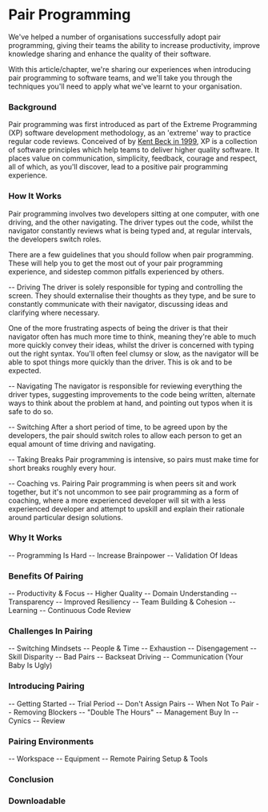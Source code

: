 # Pair Programming
We've helped a number of organisations successfully adopt pair programming, giving their teams the ability to increase productivity, improve knowledge sharing and enhance the quality of their software.

With this article/chapter, we're sharing our experiences when introducing pair programming to software teams, and we'll take you through the techniques you'll need to apply what we've learnt to your organisation.

### Background
Pair programming was first introduced as part of the Extreme Programming (XP) software development methodology, as an 'extreme' way to practice regular code reviews. Conceived of by [Kent Beck in 1999](https://www.amazon.co.uk/Extreme-Programming-Explained-Embrace-Change/dp/0201616416), XP is a collection of software principles which help teams to deliver higher quality software. It places value on communication, simplicity, feedback, courage and respect, all of which, as you'll discover, lead to a positive pair programming experience. 

### How It Works
Pair programming involves two developers sitting at one computer, with one driving, and the other navigating. The driver types out the code, whilst the navigator constantly reviews what is being typed and, at regular intervals, the developers switch roles.

There are a few guidelines that you should follow when pair programming. These will help you to get the most out of your pair programming experience, and sidestep common pitfalls experienced by others. 

-- Driving
The driver is solely responsible for typing and controlling the screen. They should externalise their thoughts as they type, and be sure to constantly communicate with their navigator, discussing ideas and clarifying where necessary.

One of the more frustrating aspects of being the driver is that their navigator often has much more time to think, meaning they're able to much more quickly convey their ideas, whilst the driver is concerned with typing out the right syntax. You'll often feel clumsy or slow, as the navigator will be able to spot things more quickly than the driver. This is ok and to be expected.

-- Navigating
The navigator is responsible for reviewing everything the driver types, suggesting improvements to the code being written, alternate ways to think about the problem at hand, and pointing out typos when it is safe to do so.

-- Switching
After a short period of time, to be agreed upon by the developers, the pair should switch roles to allow each person to get an equal amount of time driving and navigating.

-- Taking Breaks
Pair programming is intensive, so pairs must make time for short breaks roughly every hour.

-- Coaching vs. Pairing
Pair programming is when peers sit and work together, but it's not uncommon to see pair programming as a form of coaching, where a more experienced developer will sit with a less experienced developer and attempt to upskill and explain their rationale around particular design solutions.

### Why It Works
-- Programming Is Hard
-- Increase Brainpower
-- Validation Of Ideas

### Benefits Of Pairing
-- Productivity & Focus
-- Higher Quality
-- Domain Understanding
-- Transparency
-- Improved Resiliency
-- Team Building & Cohesion
-- Learning
-- Continuous Code Review

### Challenges In Pairing
-- Switching Mindsets
-- People & Time
-- Exhaustion
-- Disengagement
-- Skill Disparity
-- Bad Pairs
-- Backseat Driving
-- Communication (Your Baby Is Ugly)

### Introducing Pairing
-- Getting Started
-- Trial Period
-- Don't Assign Pairs
-- When Not To Pair
-- Removing Blockers
    -- "Double The Hours"
    -- Management Buy In
    -- Cynics
-- Review

### Pairing Environments
-- Workspace
-- Equipment
-- Remote Pairing Setup & Tools

### Conclusion

### Downloadable 